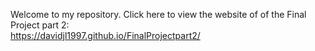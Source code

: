 Welcome to my repository. Click here to view the website of 
of the Final Project part 2:  
https://davidjl1997.github.io/FinalProjectpart2/